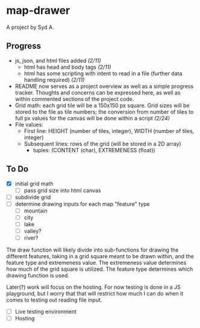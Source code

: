 # map-drawer

A project by Syd A.

## Progress

- js, json, and html files added *(2/11)*
  - html has head and body tags *(2/11)*
  - html has some scripting with intent to read in a file (further data handling required) *(2/11)*
- README now serves as a project overview as well as a simple progress tracker. Thoughts and concerns can be expressed here, as well as within commented sections of the project code.
- Grid math: each grid tile will be a 150x150 px square. Grid sizes will be stored to the file as tile numbers; the conversion from number of tiles to full px values for the canvas will be done within a script *(2/24)*
- File values:
  - First line: HEIGHT (number of tiles, integer), WIDTH (number of tiles, integer)
  - Subsequent lines: rows of the grid (will be stored in a 2D array)
    - tuples: (CONTENT (char), EXTREMENESS (float))

## To Do

- [x] initial grid math
  - [ ] pass grid size into html canvas
- [ ] subdivide grid
- [ ] determine drawing inputs for each map "feature" type
  - [ ] mountain
  - [ ] city
  - [ ] lake
  - [ ] valley?
  - [ ] river?

The draw function will likely divide into sub-functions for drawing the different features, taking in a grid square meant to be drawn within, and the feature type and extremeness value. The extremeness value determines how much of the grid square is utilized. The feature type determines which drawing function is used.

Later(?) work will focus on the hosting. For now testing is done in a JS playground, but I worry that that will restrict how much I can do when it comes to testing out reading file input.

- [ ] Live testing environment
- [ ] Hosting
